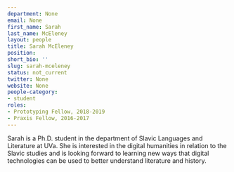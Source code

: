 ```yaml
---
department: None
email: None
first_name: Sarah
last_name: McEleney
layout: people
title: Sarah McEleney
position:
short_bio: ''
slug: sarah-mceleney
status: not_current
twitter: None
website: None
people-category:
- student
roles:
- Prototyping Fellow, 2018-2019
- Praxis Fellow, 2016-2017
---
```


Sarah is a Ph.D. student in the department of Slavic Languages and Literature at UVa. She is interested in the digital humanities in relation to the Slavic studies and is looking forward to learning new ways that digital technologies can be used to better understand literature and history.